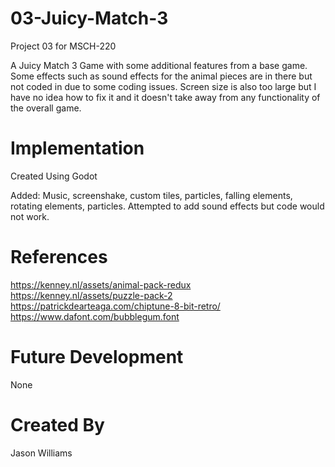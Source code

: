 # 03-Juicy-Match-3
Project 03 for MSCH-220

A Juicy Match 3 Game with some additional features from a base game. Some effects such as sound effects for the animal pieces are in there but not coded in due to some coding issues. Screen size is also too large but I have no idea how to fix it and it doesn't take away from any functionality of the overall game.

# Implementation
Created Using Godot

Added: Music, screenshake, custom tiles, particles, falling elements, rotating elements, particles. Attempted to add sound effects but code would not work.

# References
https://kenney.nl/assets/animal-pack-redux
https://kenney.nl/assets/puzzle-pack-2
https://patrickdearteaga.com/chiptune-8-bit-retro/
https://www.dafont.com/bubblegum.font

# Future Development
None

# Created By
Jason Williams
